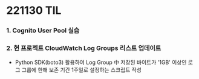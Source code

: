 # 221130 TIL
### 1. Cognito User Pool 실습
### 2. 현 프로젝트 CloudWatch Log Groups 리스트 업데이트
* Python SDK(boto3) 활용하여 Log Group 中 저장된 바이트가 '1GB' 이상인 로그 그룹에 한해 보존 기간 1주일로 설정하는 스크립트 작성